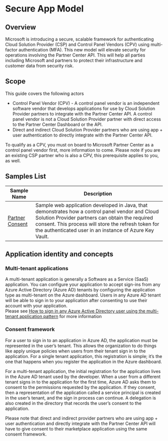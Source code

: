 # Secure App Model

## Overview

Microsoft is introducing a secure, scalable framework for authenticating Cloud Solution Provider (CSP) and Control Panel Vendors (CPV) using multi-factor authentication (MFA). This new model will elevate security for operations involving the Partner Center API. This will help all parties including Microsoft and partners to protect their infrastructure and customer data from security risk.

## Scope

This guide covers the following actors

* Control Panel Vendor (CPV) - A control panel vendor is an independent software vendor that develops applications for use by Cloud Solution Provider partners to integrate with the Partner Center API. A control panel vendor is not a Cloud Solution Provider partner with direct access to the Partner Center Dashboard or the API.
* Direct and indirect Cloud Solution Provider partners who are using app + user authentication to directly integrate with the Partner Center API.

To qualify as a CPV, you must on board to Microsoft Partner Center as a control panel vendor first, more information to come. Please note if you are an existing CSP partner who is also a CPV, this prerequisite applies to you, as well.

## Samples List

| Sample Name | Description |
|-------------|-------------|
| [Partner Consent](keyvault/partnerconsent/README.md) | Sample web application developed in Java, that demonstrates how a control panel vendor and Cloud Solution Provider partners can obtain the required consent. This process will store the refresh token for the authenticated user in an instance of Azure Key Vault.|

## Application identity and concepts

### Multi-tenant applications

A multi-tenant application is generally a Software as a Service (SaaS) application. You can configure your application to accept sign-ins from any Azure Active Directory (Azure AD) tenants by configuring the application type as multi-tenant on the Azure dashboard. Users in any Azure AD tenant will be able to sign in to your application after consenting to use their account with your application.  
Please see [How to sign in any Azure Active Directory user using the multi-tenant application pattern](https://docs.microsoft.com/azure/active-directory/develop/howto-convert-app-to-be-multi-tenant) for more information

### Consent framework

For a user to sign in to an application in Azure AD, the application must be represented in the user’s tenant. This allows the organization to do things like apply unique policies when users from their tenant sign in to the application. For a single tenant application, this registration is simple; it’s the one that happens when you register the application in the Azure dashboard.

For a multi-tenant application, the initial registration for the application lives in the Azure AD tenant used by the developer. When a user from a different tenant signs in to the application for the first time, Azure AD asks them to consent to the permissions requested by the application. If they consent, then a representation of the application called a service principal is created in the user’s tenant, and the sign in process can continue. A delegation is also created in the directory that records the user’s consent to the application.

Please note that direct and indirect provider partners who are using app + user authentication and directly integrate with the Partner Center API will have to give consent to their marketplace application using the same consent framework.